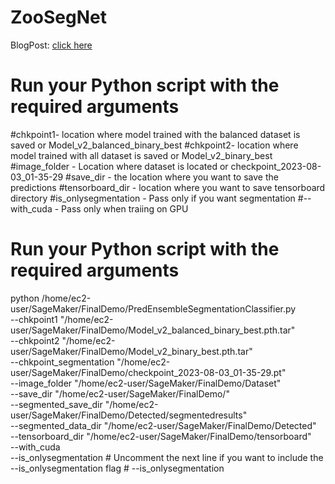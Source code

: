 # ZooSegNet

BlogPost: [click here](https://mayankanand111.github.io/Mayank_Portfolio/post/project-2/)

# Run your Python script with the required arguments
#chkpoint1- location where model trained with the balanced dataset is saved or Model_v2_balanced_binary_best
#chkpoint2- location where model trained with all dataset is saved or Model_v2_binary_best
#image_folder - Location where dataset is located or checkpoint_2023-08-03_01-35-29
#save_dir - the location where you want to save the predictions
#tensorboard_dir - location where you want to save tensorboard directory
#is_onlysegmentation - Pass only if you want segmentation
#--with_cuda - Pass only when traiing on GPU 

# Run your Python script with the required arguments
python /home/ec2-user/SageMaker/FinalDemo/PredEnsembleSegmentationClassifier.py \
    --chkpoint1 "/home/ec2-user/SageMaker/FinalDemo/Model_v2_balanced_binary_best.pth.tar" \
    --chkpoint2 "/home/ec2-user/SageMaker/FinalDemo/Model_v2_binary_best.pth.tar" \
    --chkpoint_segmentation "/home/ec2-user/SageMaker/FinalDemo/checkpoint_2023-08-03_01-35-29.pt" \
    --image_folder "/home/ec2-user/SageMaker/FinalDemo/Dataset" \
    --save_dir "/home/ec2-user/SageMaker/FinalDemo/" \
    --segmented_save_dir "/home/ec2-user/SageMaker/FinalDemo/Detected/segmentedresults" \
    --segmented_data_dir "/home/ec2-user/SageMaker/FinalDemo/Detected" \
    --tensorboard_dir "/home/ec2-user/SageMaker/FinalDemo/tensorboard" \
    --with_cuda \
     --is_onlysegmentation
    # Uncomment the next line if you want to include the --is_onlysegmentation flag
    # --is_onlysegmentation

